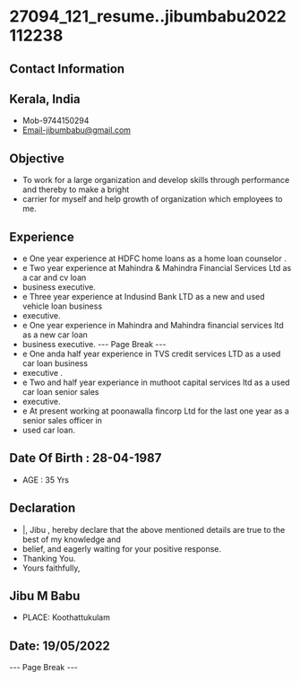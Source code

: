 # 27094_121_resume..jibumbabu2022112238

## Contact Information



## Kerala, India

* Mob-9744150294
* Email-jibumbabu@gmail.com


## Objective

* To work for a large organization and develop skills through performance and thereby to make a bright
* carrier for myself and help growth of organization which employees to me.


## Experience

* e One year experience at HDFC home loans as a home loan counselor .
* e Two year experience at Mahindra & Mahindra Financial Services Ltd as a car and cv loan
* business executive.
* e Three year experience at Indusind Bank LTD as a new and used vehicle loan business
* executive.
* e One year experience in Mahindra and Mahindra financial services ltd as a new car loan
* business executive.
--- Page Break ---
* e One anda half year experience in TVS credit services LTD as a used car loan business
* executive .
* e Two and half year experiance in muthoot capital services ltd as a used car loan senior sales
* executive.
* e At present working at poonawalla fincorp Ltd for the last one year as a senior sales officer in
* used car loan.


## Date Of Birth : 28-04-1987

* AGE : 35 Yrs


## Declaration

* |, Jibu , hereby declare that the above mentioned details are true to the best of my knowledge and
* belief, and eagerly waiting for your positive response.
* Thanking You.
* Yours faithfully,


## Jibu M Babu

* PLACE: Koothattukulam


## Date: 19/05/2022

--- Page Break ---

